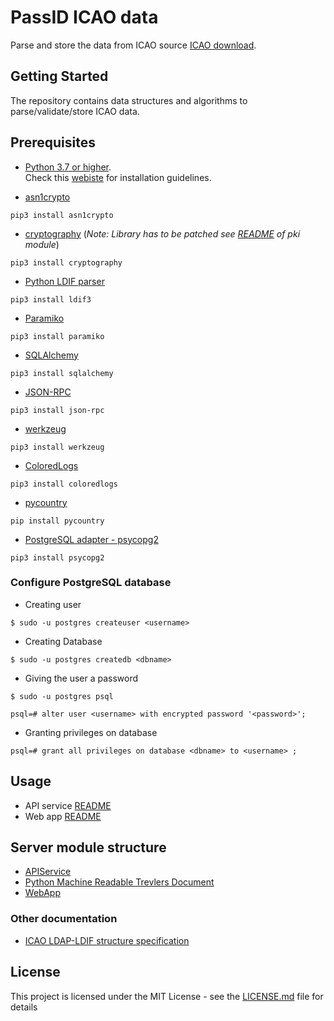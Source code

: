# PassID ICAO data
Parse and store the data from ICAO source [ICAO download](https://pkddownloadsg.icao.int/download).

## Getting Started
The repository contains data structures and algorithms to parse/validate/store ICAO data.

## Prerequisites
* [Python 3.7 or higher](https://www.python.org/downloads/).<br>
  Check this [webiste](https://wiki.python.org/moin/BeginnersGuide/Download) for installation guidelines.

* [asn1crypto](https://github.com/wbond/asn1crypto)
```
pip3 install asn1crypto
```

* [cryptography](https://github.com/pyca/cryptography)     (*Note: Library has to be patched see [README](https://github.com/ZeroPass/PassID-Server/blob/master/src/pymrtd/pki/README.md) of pki module*)
```
pip3 install cryptography
```

* [Python LDIF parser](https://ldif3.readthedocs.io/en/latest/)
```
pip3 install ldif3
```

* [Paramiko](https://pypi.org/project/paramiko/)
```
pip3 install paramiko
```

* [SQLAlchemy](https://www.sqlalchemy.org/)
```
pip3 install sqlalchemy
```

* [JSON-RPC](https://github.com/pavlov99/json-rpc)
```
pip3 install json-rpc
```

* [werkzeug](https://palletsprojects.com/p/werkzeug/)
```
pip3 install werkzeug
```

* [ColoredLogs](https://coloredlogs.readthedocs.io/en/latest/)
```
pip3 install coloredlogs
```

* [pycountry](https://github.com/flyingcircusio/pycountry)
```
pip install pycountry
```

* [PostgreSQL adapter - psycopg2](http://initd.org/psycopg/)
```
pip3 install psycopg2
```

### Configure PostgreSQL database


* Creating user

```$ sudo -u postgres createuser <username>```

* Creating Database

```$ sudo -u postgres createdb <dbname>```

* Giving the user a password

```$ sudo -u postgres psql```

```psql=# alter user <username> with encrypted password '<password>';```

* Granting privileges on database

```psql=# grant all privileges on database <dbname> to <username> ;```

## Usage
* API service [README](src/APIservice#api-service)
* Web app [README](src/WebApp#webapp-data)

## Server module structure
* [APIService](https://github.com/ZeroPass/PassID-Server/tree/master/src/APIservice)
* [Python Machine Readable Trevlers Document](src/pymrtd)
* [WebApp](https://github.com/ZeroPass/PassID-Server/tree/master/src/WebApp)

### Other documentation
* [ICAO LDAP-LDIF structure specification](https://www.icao.int/publications/Documents/9303_p12_cons_en.pdf)

## License

This project is licensed under the MIT License - see the [LICENSE.md](LICENSE.md) file for details
